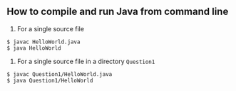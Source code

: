 ## How to compile and run Java from command line

1. For a single source file
```
$ javac HelloWorld.java
$ java HelloWorld
```

1. For a single source file in a directory `Question1`
```
$ javac Question1/HelloWorld.java
$ java Question1/HelloWorld
```

